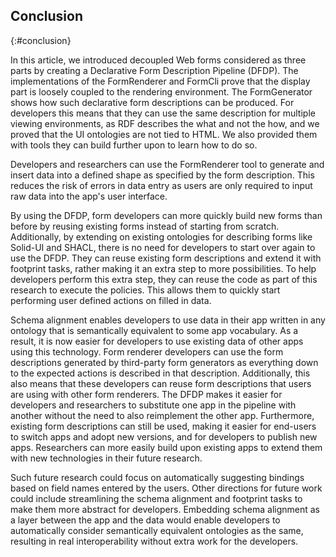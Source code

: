 ## Conclusion
{:#conclusion}

In this article, we introduced decoupled Web forms considered as three parts by creating a Declarative Form Description Pipeline (DFDP).
The implementations of the FormRenderer and FormCli prove that the display part is loosely coupled to the rendering environment.
The FormGenerator shows how such declarative form descriptions can be produced.
For developers this means that they can use the same description for multiple viewing environments, as RDF describes the what and not the how, and we proved that the UI ontologies are not tied to HTML.
We also provided them with tools they can build further upon to learn how to do so.

Developers and researchers can use the FormRenderer tool to generate and insert data into a defined shape as specified by the form description.
This reduces the risk of errors in data entry as users are only required to input raw data into the app's user interface.

By using the DFDP, form developers can more quickly build new forms than before by reusing existing forms instead of starting from scratch.
Additionally, by extending on existing ontologies for describing forms like Solid-UI and SHACL, there is no need for developers to start over again to use the DFDP.
They can reuse existing form descriptions and extend it with footprint tasks, rather making it an extra step to more possibilities.
To help developers perform this extra step, they can reuse the code as part of this research to execute the policies.
This allows them to quickly start performing user defined actions on filled in data.

Schema alignment enables developers to use data in their app written in any ontology that is semantically equivalent to some app vocabulary.
As a result, it is now easier for developers to use existing data of other apps using this technology.
Form renderer developers can use the form descriptions generated by third-party form generators as everything down to the expected actions is described in that description.
Additionally, this also means that these developers can reuse form descriptions that users are using with other form renderers.
The DFDP makes it easier for developers and researchers to substitute one app in the pipeline with another without the need to also reimplement the other app.
Furthermore, existing form descriptions can still be used, making it easier for end-users to switch apps and adopt new versions, and for developers to publish new apps.
Researchers can more easily build upon existing apps to extend them with new technologies in their future research.

Such future research could focus on automatically suggesting bindings based on field names entered by the users.
Other directions for future work could include streamlining the schema alignment and footprint tasks to make them more abstract for developers.
Embedding schema alignment as a layer between the app and the data would enable developers to automatically consider semantically equivalent ontologies as the same, resulting in real interoperability without extra work for the developers.
